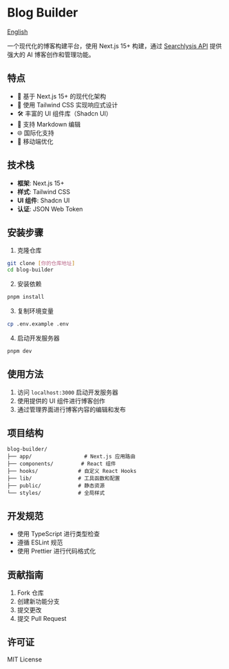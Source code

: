 # Blog Builder

[English](../README.md)

一个现代化的博客构建平台，使用 Next.js 15+ 构建，通过 [Searchlysis API](https://searchlysis.com) 提供强大的 AI 博客创作和管理功能。

## 特点

- 🚀 基于 Next.js 15+ 的现代化架构
- 🎨 使用 Tailwind CSS 实现响应式设计
- 🛠️ 丰富的 UI 组件库（Shadcn UI）
- 📝 支持 Markdown 编辑
- 🌐 国际化支持
- 📱 移动端优化

## 技术栈

- **框架**: Next.js 15+
- **样式**: Tailwind CSS
- **UI 组件**: Shadcn UI
- **认证**: JSON Web Token

## 安装步骤

1. 克隆仓库
```bash
git clone [你的仓库地址]
cd blog-builder
```

2. 安装依赖
```bash
pnpm install
```

3. 复制环境变量
```bash
cp .env.example .env
```

4. 启动开发服务器
```bash
pnpm dev
```

## 使用方法

1. 访问 `localhost:3000` 启动开发服务器
2. 使用提供的 UI 组件进行博客创作
3. 通过管理界面进行博客内容的编辑和发布

## 项目结构

```
blog-builder/
├── app/                 # Next.js 应用路由
├── components/         # React 组件
├── hooks/             # 自定义 React Hooks
├── lib/               # 工具函数和配置
├── public/            # 静态资源
└── styles/            # 全局样式
```

## 开发规范

- 使用 TypeScript 进行类型检查
- 遵循 ESLint 规范
- 使用 Prettier 进行代码格式化

## 贡献指南

1. Fork 仓库
2. 创建新功能分支
3. 提交更改
4. 提交 Pull Request

## 许可证

MIT License